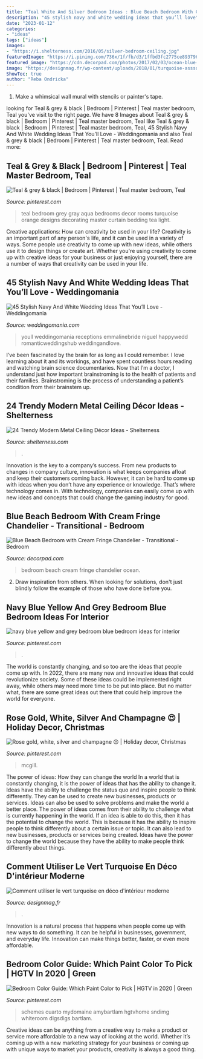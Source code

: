 ```yaml
---
title: "Teal White And Silver Bedroom Ideas : Blue Beach Bedroom With Cream Fringe Chandelier"
description: "45 stylish navy and white wedding ideas that you’ll love"
date: "2023-01-12"
categories:
- "ideas"
tags: ["ideas"]
images:
- "https://i.shelterness.com/2016/05/silver-bedroom-ceiling.jpg"
featuredImage: "https://i.pinimg.com/736x/1f/fb/d3/1ffbd3fc2775ce89379615115d668574--gray-teal-bedrooms-gray-bedroom.jpg"
featured_image: "https://cdn.decorpad.com/photos/2017/02/03/ocean-blue-bedroom-cream-dresser.jpg"
image: "https://designmag.fr/wp-content/uploads/2018/01/turquoise-asssociation-de-couleur-palette-deco-maison.jpg"
ShowToc: true
author: "Reba Ondricka"
---
```



1. Make a whimsical wall mural with stencils or painter's tape.

	

		
looking for Teal &amp; grey &amp; black | Bedroom | Pinterest | Teal master bedroom, Teal you've visit to the right page. We have 8 Images about Teal &amp; grey &amp; black | Bedroom | Pinterest | Teal master bedroom, Teal like Teal &amp; grey &amp; black | Bedroom | Pinterest | Teal master bedroom, Teal, 45 Stylish Navy And White Wedding Ideas That You’ll Love - Weddingomania and also Teal &amp; grey &amp; black | Bedroom | Pinterest | Teal master bedroom, Teal. Read more:
		
    
## Teal &amp; Grey &amp; Black | Bedroom | Pinterest | Teal Master Bedroom, Teal

<img loading=lazy src="https://i.pinimg.com/736x/1f/fb/d3/1ffbd3fc2775ce89379615115d668574--gray-teal-bedrooms-gray-bedroom.jpg" onerror="this.onerror=null;this.src='https://tse3.mm.bing.net/th?id=OIP.hWyhPvxQhUMqxpm3EUj4dwHaJ6&amp;pid=15.1';" alt="Teal &amp; grey &amp; black | Bedroom | Pinterest | Teal master bedroom, Teal">

_Source: pinterest.com_

>teal bedroom grey gray aqua bedrooms decor rooms turquoise orange designs decorating master curtain bedding tea light. 

	

Creative applications: How can creativity be used in your life?
Creativity is an important part of any person's life, and it can be used in a variety of ways. Some people use creativity to come up with new ideas, while others use it to design things or create art. Whether you're using creativity to come up with creative ideas for your business or just enjoying yourself, there are a number of ways that creativity can be used in your life.

    
## 45 Stylish Navy And White Wedding Ideas That You’ll Love - Weddingomania

<img loading=lazy src="https://i.weddingomania.com/stylish-navy-and-white-wedding-ideas-that-youll-love-30-500x750.jpg" onerror="this.onerror=null;this.src='https://tse4.mm.bing.net/th?id=OIP.6b-HPurJXFyQXxFRjQBoOwHaLH&amp;pid=15.1';" alt="45 Stylish Navy And White Wedding Ideas That You’ll Love - Weddingomania">

_Source: weddingomania.com_

>youll weddingomania receptions emmalinebride niguel happywedd romanticweddingshub weddingandlove. 

	

I’ve been fascinated by the brain for as long as I could remember. I love learning about it and its workings, and have spent countless hours reading and watching brain science documentaries. Now that I’m a doctor, I understand just how important brainstroming is to the health of patients and their families. Brainstroming is the process of understanding a patient’s condition from their brainstem up.

    
## 24 Trendy Modern Metal Ceiling Décor Ideas - Shelterness

<img loading=lazy src="https://i.shelterness.com/2016/05/silver-bedroom-ceiling.jpg" onerror="this.onerror=null;this.src='https://tse1.mm.bing.net/th?id=OIP.RDHVPYhdPPpZ4vP4B0fuqQHaJ4&amp;pid=15.1';" alt="24 Trendy Modern Metal Ceiling Décor Ideas - Shelterness">

_Source: shelterness.com_

>. 

	

Innovation is the key to a company’s success. From new products to changes in company culture, innovation is what keeps companies afloat and keep their customers coming back. However, it can be hard to come up with ideas when you don’t have any experience or knowledge. That’s where technology comes in. With technology, companies can easily come up with new ideas and concepts that could change the gaming industry for good.

    
## Blue Beach Bedroom With Cream Fringe Chandelier - Transitional - Bedroom

<img loading=lazy src="https://cdn.decorpad.com/photos/2017/02/03/ocean-blue-bedroom-cream-dresser.jpg" onerror="this.onerror=null;this.src='https://tse2.mm.bing.net/th?id=OIP.jasuSIlC0h6sIfT47D7HoAHaK9&amp;pid=15.1';" alt="Blue Beach Bedroom with Cream Fringe Chandelier - Transitional - Bedroom">

_Source: decorpad.com_

>bedroom beach cream fringe chandelier ocean. 

	

2. Draw inspiration from others. When looking for solutions, don't just blindly follow the example of those who have done before you. 

    
## Navy Blue Yellow And Grey Bedroom Blue Bedroom Ideas For Interior

<img loading=lazy src="https://i.pinimg.com/736x/1f/63/82/1f638282c427bfa511dcccc708f9ce2d.jpg" onerror="this.onerror=null;this.src='https://tse2.mm.bing.net/th?id=OIP.uu5lRY7vVyRTbI3_WPUAbAHaJ3&amp;pid=15.1';" alt="navy blue yellow and grey bedroom blue bedroom ideas for interior">

_Source: pinterest.com_

>. 

	

The world is constantly changing, and so too are the ideas that people come up with. In 2022, there are many new and innovative ideas that could revolutionize society. Some of these ideas could be implemented right away, while others may need more time to be put into place. But no matter what, there are some great ideas out there that could help improve the world for everyone.

    
## Rose Gold, White, Silver And Champagne 😍 | Holiday Decor, Christmas

<img loading=lazy src="https://i.pinimg.com/736x/41/70/60/417060334a86debf34de548473eae1fd.jpg" onerror="this.onerror=null;this.src='https://tse3.mm.bing.net/th?id=OIP.UoZZgmmG5I8Fu11pQPAfkQHaPP&amp;pid=15.1';" alt="Rose gold, white, silver and champagne 😍 | Holiday decor, Christmas">

_Source: pinterest.com_

>mcgill. 

	

The power of ideas: How they can change the world
In a world that is constantly changing, it is the power of ideas that has the ability to change it. Ideas have the ability to challenge the status quo and inspire people to think differently. They can be used to create new businesses, products or services. Ideas can also be used to solve problems and make the world a better place.
The power of ideas comes from their ability to challenge what is currently happening in the world. If an idea is able to do this, then it has the potential to change the world. This is because it has the ability to inspire people to think differently about a certain issue or topic. It can also lead to new businesses, products or services being created. Ideas have the power to change the world because they have the ability to make people think differently about things.

    
## Comment Utiliser Le Vert Turquoise En Déco D&#039;intérieur Moderne

<img loading=lazy src="https://designmag.fr/wp-content/uploads/2018/01/turquoise-asssociation-de-couleur-palette-deco-maison.jpg" onerror="this.onerror=null;this.src='https://tse4.mm.bing.net/th?id=OIP.GdnW6YW92xdYo4DZRJ8-wAHaLE&amp;pid=15.1';" alt="Comment utiliser le vert turquoise en déco d&#039;intérieur moderne">

_Source: designmag.fr_

>. 

	

Innovation is a natural process that happens when people come up with new ways to do something. It can be helpful in businesses, government, and everyday life. Innovation can make things better, faster, or even more affordable.

    
## Bedroom Color Guide: Which Paint Color To Pick | HGTV In 2020 | Green

<img loading=lazy src="https://i.pinimg.com/736x/f3/e5/00/f3e500c0584b70d60f9d78f3201f6de6.jpg" onerror="this.onerror=null;this.src='https://tse4.mm.bing.net/th?id=OIP.IITodkHojwC0Hr3duPJOIgHaJ4&amp;pid=15.1';" alt="Bedroom Color Guide: Which Paint Color to Pick | HGTV in 2020 | Green">

_Source: pinterest.com_

>schemes cuarto mydomaine amybartlam hgtvhome sndimg whiteroom digsdigs bartlam. 

	

Creative ideas can be anything from a creative way to make a product or service more affordable to a new way of looking at the world. Whether it’s coming up with a new marketing strategy for your business or coming up with unique ways to market your products, creativity is always a good thing.

